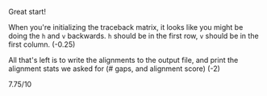 Great start! 

When you're initializing the traceback matrix, it looks like you might be doing the `h` and `v` backwards. `h` should be in the first row, `v` should be in the first column. (-0.25)

All that's left is to write the alignments to the output file, and print the alignment stats we asked for (# gaps, and alignment score) (-2)

7.75/10
